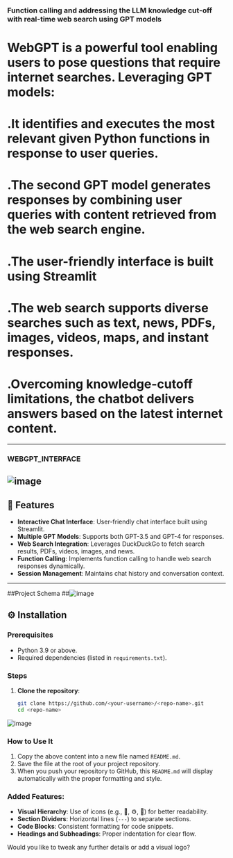 ### Function calling and addressing the LLM knowledge cut-off with real-time web search using GPT models

# WebGPT is a powerful tool enabling users to pose questions that require internet searches. Leveraging GPT models:

# .It identifies and executes the most relevant given Python functions in response to user queries.
# .The second GPT model generates responses by combining user queries with content retrieved from the web search engine.
# .The user-friendly interface is built using Streamlit
# .The web search supports diverse searches such as text, news, PDFs, images, videos, maps, and instant responses.
# .Overcoming knowledge-cutoff limitations, the chatbot delivers answers based on the latest internet content.

---
 ### WEBGPT_INTERFACE
 ## ![image](https://github.com/user-attachments/assets/dc5e45a7-51dd-4753-87cf-39acd5de039c)


## 🌟 Features

- **Interactive Chat Interface**: User-friendly chat interface built using Streamlit.
- **Multiple GPT Models**: Supports both GPT-3.5 and GPT-4 for responses.
- **Web Search Integration**: Leverages DuckDuckGo to fetch search results, PDFs, videos, images, and news.
- **Function Calling**: Implements function calling to handle web search responses dynamically.
- **Session Management**: Maintains chat history and conversation context.

---

##Project Schema
##![image](https://github.com/user-attachments/assets/73ecd443-eca1-462c-8d61-7d3817d381d3)


## ⚙️ Installation

### Prerequisites

- Python 3.9 or above.
- Required dependencies (listed in `requirements.txt`).

### Steps

1. **Clone the repository**:
   ```bash
   git clone https://github.com/<your-username>/<repo-name>.git
   cd <repo-name>

![image](https://github.com/user-attachments/assets/9966c9b4-a2d7-45a0-aa0b-f6ff9c04a6da)



### How to Use It

1. Copy the above content into a new file named `README.md`.
2. Save the file at the root of your project repository.
3. When you push your repository to GitHub, this `README.md` will display automatically with the proper formatting and style.

### Added Features:
- **Visual Hierarchy**: Use of icons (e.g., 🌟, ⚙️, 📁) for better readability.
- **Section Dividers**: Horizontal lines (`---`) to separate sections.
- **Code Blocks**: Consistent formatting for code snippets.
- **Headings and Subheadings**: Proper indentation for clear flow.

Would you like to tweak any further details or add a visual logo?
